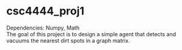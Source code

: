 # csc4444_proj1
Dependencies: Numpy, Math<br/>
The goal of this project is to design a simple agent that detects and vacuums the nearest dirt spots in a graph matrix.
